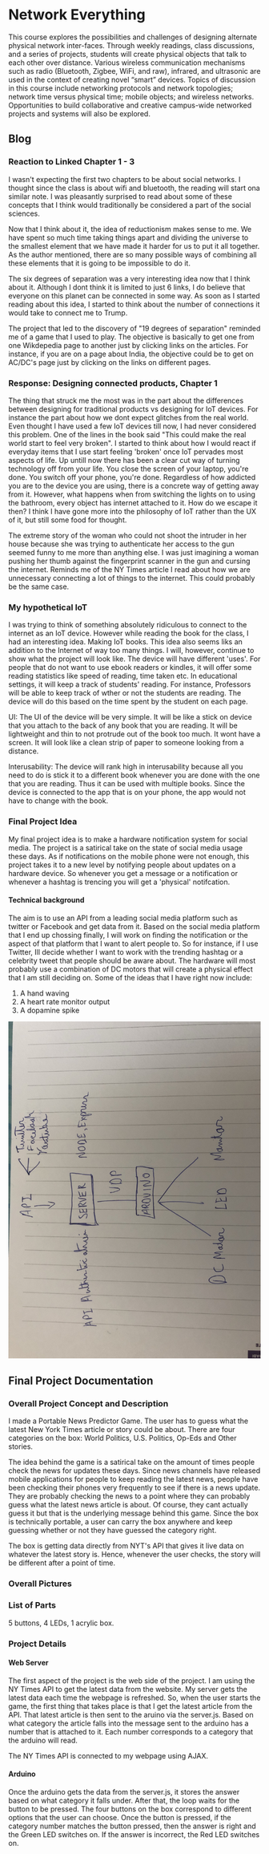 # Network Everything 

This course explores the possibilities and challenges of designing alternate physical network inter-faces. Through weekly readings, class discussions, and a series of projects, students will create physical objects that talk to each other over distance. Various wireless communication mechanisms such as radio (Bluetooth, Zigbee, WiFi, and raw), infrared, and ultrasonic are used in the context of creating novel “smart” devices. Topics of discussion in this course include networking protocols and network topologies; network time versus physical time; mobile objects; and wireless networks. Opportunities to build collaborative and creative campus-wide networked projects and systems will also be explored.


## Blog
  
### Reaction to Linked Chapter 1 - 3

I wasn't expecting the first two chapters to be about social networks. I thought since the class is about wifi and bluetooth, the reading will start ona similar note. I was pleasantly surprised to read about some of these concepts that I think would traditionally be considered a part of the social sciences.  
  
Now that I think about it, the idea of reductionism makes sense to me. We have spent so much time taking things apart and dividing the universe to the smallest element that we have made it harder for us to put it all together. As the author mentioned, there are so many possible ways of combining all these elements that it is going to be impossible to do it.  
  
The six degrees of separation was a very interesting idea now that I think about it. Although I dont think it is limited to just 6 links, I do believe that everyone on this planet can be connected in some way. As soon as I started reading about this idea, I started to think about the number of connections it would take to connect me to Trump.  
  
The project that led to the discovery of "19 degrees of separation" reminded me of a game that I used to play. The objective is basically to get one from one Wikdepedia page to another just by clicking links on the articles. For instance, if you are on a page about India, the objective could be to get on AC/DC's page just by clicking on the links on different pages. 

### Response: Designing connected products, Chapter 1 

The thing that struck me the most was in the part about the differences between designing for traditional products vs designing for IoT devices. For instance the part about how we dont expect glitches from the real world. Even thought I have used a few IoT devices till now, I had never considered this problem. One of the lines in the book said "This could make the real world start to feel very broken". I started to think about how I would react if everyday items that I use start feeling 'broken' once IoT pervades most aspects of life. Up untill now there has been a clear cut way of turning technology off from your life. You close the screen of your laptop, you're done. You switch off your phone, you're done. Regardless of how addicted you are to the device you are using, there is a concrete way of getting away from it. However, what happens when from switching the lights on to using the bathroom, every object has internet attached to it. How do we escape it then? I think I have gone more into the philosophy of IoT rather than the UX of it, but still some food for thought. 
  
The extreme story of the woman who could not shoot the intruder in her house because she was trying to authenticate her access to the gun seemed funny to me more than anything else. I was just imagining a woman pushing her thumb against the fingerprint scanner in the gun and cursing the internet. Reminds me of the NY Times article I read about how we are  unnecessary connecting a lot of things to the internet. This could probably be the same case.

### My hypothetical IoT

I was trying to think of something absolutely ridiculous to connect to the internet as an IoT device. However while reading the book for the class, I had an interesting idea. Making IoT books. This idea also seems liks an addition to the Internet of way too many things. I will, however, continue to show what the project will look like. 
The device will have different 'uses'. For people that do not want to use ebook readers or kindles, it will offer some reading statistics like speed of reading, time taken etc. 
In educational settings, it will keep a track of students' reading. For instance, Professors will be able to keep track of wther or not the students are reading. The device will do this based on the time spent by the student on each page. 

UI: The UI of the device will be very simple. It will be like a stick on device that you attach to the back of any book that you are reading. It will be lightweight and thin to not protrude out of the book too much. It wont have a screen. It will look like a clean strip of paper to someone looking from a distance. 

Interusability: The device will rank high in interusability because all you need to do is stick it to a different book whenever you are done with the one that you are reading. Thus it can be used with multiple books. Since the device is connected to the app that is on your phone, the app would not have to change with the book. 


### Final Project Idea

My final project idea is to make a hardware notification system for social media. The project is a satirical take on the state of social media usage these days. As if notifications on the mobile phone were not enough, this project takes it to a new level by notifying people about updates on a hardware device. So whenever you get a message or a notification or whenever a hashtag is trencing you will get a 'physical' notifcation.

#### Technical background

The aim is to use an API from a leading social media platform such as twitter or Facebook and get data from it. Based on the social media platform that I end up chossing finally, I will work on finding the notification or the aspect of that platform that I want to alert people to. So for instance, if I use Twitter, Ill decide whether I want to work with the trending hashtag or a celebrity tweet that people should be aware about. 
The hardware will most probably use a combination of DC motors that will create a physical effect that I am still deciding on. Some of the ideas that I have right now include:
1) A hand waving
2) A heart rate monitor output
3) A dopamine spike

![alt text](https://github.com/manaspant/Network_Everything/blob/master/IMG_5987.jpg)


## Final Project Documentation

### Overall Project Concept and Description 

I made a Portable News Predictor Game. The user has to guess what the latest New York Times article or story could be about. There are four categories on the box: World Politics, U.S. Politics, Op-Eds and Other stories.

The idea behind the game is a satirical take on the amount of times people check the news for updates these days. Since news channels have released mobile applications for people to keep reading the latest news, people have been checking their phones very frequently to see if there is a news update. They are probably checking the news to a point where they can probably guess what the latest news article is about. Of course, they cant actually guess it but that is the underlying message behind this game. Since the box is technically portable, a user can carry the box anywhere and keep guessing whether or not they have guessed the category right. 

The box is getting data directly from NYT's API that gives it live data on whatever the latest story is. Hence, whenever the user checks, the story will be different after a point of time. 

### Overall Pictures 

### List of Parts

5 buttons, 4 LEDs, 1 acrylic box.

### Project Details 

#### Web Server

The first aspect of the project is the web side of the project. I am using the NY Times API to get the latest data from the website. My server gets the latest data each time the webpage is refreshed. So, when the user starts the game, the first thing that takes place is that I get the latest article from the API. That latest article is then sent to the aruino via the server.js. Based on what category the article falls into the message sent to the arduino has a number that is attached to it. Each number corresponds to a category that the arduino will read.

The NY Times API is connected to my webpage using AJAX. 

#### Arduino

Once the arduino gets the data from the server.js, it stores the answer based on what category it falls under. After that, the loop waits for the button to be pressed. The four buttons on the box correspond to different options  that the user can choose. Once the button is pressed, if the category number matches the button pressed, then the answer is right and the Green LED switches on. If the answer is incorrect, the Red LED switches on.
